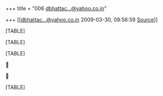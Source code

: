 +++
title = "006 dbhattac...@yahoo.co.in"

+++
[[dbhattac...@yahoo.co.in	2009-03-30, 09:56:59 [Source](https://groups.google.com/g/bvparishat/c/ndM3ri0Fp48)]]



[TABLE]

[TABLE]

[TABLE]





[TABLE]

